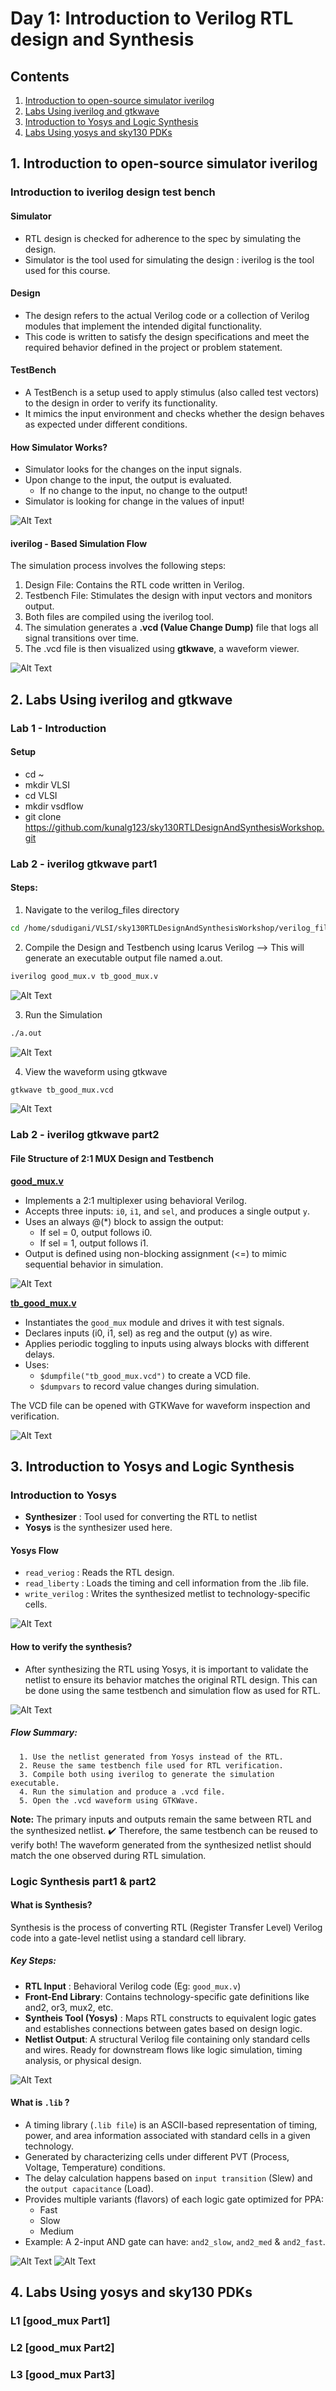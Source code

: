 # Day 1: Introduction to Verilog RTL design and Synthesis

## Contents
1. [Introduction to open-source simulator iverilog](#1-introduction-to-open-source-simulator-iverilog)
2. [Labs Using iverilog and gtkwave](#2-labs-using-iverilog-and-gtkwave)
3. [Introduction to Yosys and Logic Synthesis](#3-introduction-to-yosys-and-logic-synthesis)
4. [Labs Using yosys and sky130 PDKs](#4-labs-using-yosys-and-sky130-pdks)

## 1. Introduction to open-source simulator iverilog

### Introduction to iverilog design test bench

#### Simulator
- RTL design is checked for adherence to the spec by simulating the design.
- Simulator is the tool used for simulating the design : iverilog is the tool used for this course.

#### Design
- The design refers to the actual Verilog code or a collection of Verilog modules that implement the intended digital functionality.
- This code is written to satisfy the design specifications and meet the required behavior defined in the project or problem statement.

#### TestBench
- A TestBench is a setup used to apply stimulus (also called test vectors) to the design in order to verify its functionality.
- It mimics the input environment and checks whether the design behaves as expected under different conditions.

#### How Simulator Works?
- Simulator looks for the changes on the input signals.
- Upon change to the input, the output is evaluated.
   - If no change to the input, no change to the output!
- Simulator is looking for change in the values of input!

![Alt Text](images/Test_Bench.png)

#### iverilog - Based Simulation Flow
The simulation process involves the following steps:
  1. Design File: Contains the RTL code written in Verilog.
  2. Testbench File: Stimulates the design with input vectors and monitors output.
  3. Both files are compiled using the iverilog tool.
  4. The simulation generates a <strong> .vcd (Value Change Dump)</strong> file that logs all signal transitions over time.
  5. The .vcd file is then visualized using <strong> gtkwave</strong>, a waveform viewer.

![Alt Text](images/iverilog_based_simulation_flow.png)

## 2. Labs Using iverilog and gtkwave

### Lab 1 - Introduction
#### Setup
- cd ~
- mkdir VLSI
- cd VLSI
- mkdir vsdflow
- git clone https://github.com/kunalg123/sky130RTLDesignAndSynthesisWorkshop.git

### Lab 2 - iverilog gtkwave part1
#### Steps:
1. Navigate to the verilog_files directory
```bash
cd /home/sdudigani/VLSI/sky130RTLDesignAndSynthesisWorkshop/verilog_files
```

2. Compile the Design and Testbench using Icarus Verilog --> This will generate an executable output file named a.out.
```bash
iverilog good_mux.v tb_good_mux.v
```
![Alt Text](images/passing_rtl_tb_iverilog_simulator.png)

3. Run the Simulation
```bash
./a.out
```
![Alt Text](images/vcd_file_generation.png)

4. View the waveform using gtkwave
```bash
gtkwave tb_good_mux.vcd
```
![Alt Text](images/gtkwave_simulator.png)


### Lab 2 - iverilog gtkwave part2
#### File Structure of 2:1 MUX Design and Testbench
<strong> <ins> good_mux.v</ins> </strong>
- Implements a 2:1 multiplexer using behavioral Verilog.
- Accepts three inputs: ```i0```, ```i1```, and ```sel```, and produces a single output ```y```.
- Uses an always @(*) block to assign the output:
   - If sel = 0, output follows i0.
   - If sel = 1, output follows i1.
- Output is defined using non-blocking assignment (<=) to mimic sequential behavior in simulation.

![Alt Text](images/good_mux.png)

<strong> <ins> tb_good_mux.v</ins> </strong>
- Instantiates the ``` good_mux ``` module and drives it with test signals.
- Declares inputs (i0, i1, sel) as reg and the output (y) as wire.
- Applies periodic toggling to inputs using always blocks with different delays.
- Uses:
   - ```$dumpfile("tb_good_mux.vcd")``` to create a VCD file.
   - ```$dumpvars``` to record value changes during simulation.

The VCD file can be opened with GTKWave for waveform inspection and verification.

![Alt Text](images/tb_good_mux.png)

 
## 3. Introduction to Yosys and Logic Synthesis
### Introduction to Yosys
- <strong> Synthesizer</strong> : Tool used for converting the RTL to netlist
- <strong> Yosys</strong> is the synthesizer used here.

#### Yosys Flow
   - ```read_veriog``` : Reads the RTL design.
   - ```read_liberty``` : Loads the timing and cell information from the .lib file.
   - ```write_verilog``` : Writes the synthesized metlist to technology-specific cells.

![Alt Text](images/yosys_setup.png)

#### How to verify the synthesis?
- After synthesizing the RTL using Yosys, it is important to validate the netlist to ensure its behavior matches the original RTL design. This can be done using the same testbench and simulation flow as used for RTL.

![Alt Text](images/verify_the_synthesis.png)

   ##### Flow Summary:
      1. Use the netlist generated from Yosys instead of the RTL.
      2. Reuse the same testbench file used for RTL verification.
      3. Compile both using iverilog to generate the simulation executable.
      4. Run the simulation and produce a .vcd file.
      5. Open the .vcd waveform using GTKWave.

<strong> Note:</strong> The primary inputs and outputs remain the same between RTL and the synthesized netlist. ✔️ Therefore, the same testbench can be reused to verify both! The waveform generated from the synthesized netlist should match the one observed during RTL simulation.

### Logic Synthesis part1 & part2
#### What is Synthesis?
Synthesis is the process of converting RTL (Register Transfer Level) Verilog code into a gate-level netlist using a standard cell library.
##### Key Steps:
- <strong> RTL Input</strong> : Behavioral Verilog code (Eg: ```good_mux.v```)
- <strong> Front-End Library</strong>: Contains technology-specific gate definitions like and2, or3, mux2, etc.
- <strong> Syntheis Tool (Yosys)</strong> : Maps RTL constructs to equivalent logic gates and establishes connections between gates based on design logic.
- <strong> Netlist Output</strong>: A structural Verilog file containing only standard cells and wires. Ready for downstream flows like logic simulation, timing analysis, or physical design.

![Alt Text](images/synthesis.png)

#### What is ```.lib``` ?
- A timing library (```.lib file```) is an ASCII-based representation of timing, power, and area information associated with standard cells in a given technology.
- Generated by characterizing cells under different PVT (Process, Voltage, Temperature) conditions.
- The delay calculation happens based on ```input transition``` (Slew) and the ```output capacitance``` (Load).
- Provides multiple variants (flavors) of each logic gate optimized for PPA:
   - Fast
   - Slow
   - Medium
- Example: A 2-input AND gate can have: ```and2_slow```, ```and2_med``` & ```and2_fast```.

![Alt Text](images/lib.png)
![Alt Text](images/y_diff_flavors_of_gate.png)


## 4. Labs Using yosys and sky130 PDKs
### L1 [good_mux Part1]

### L2 [good_mux Part2]

### L3 [good_mux Part3]





